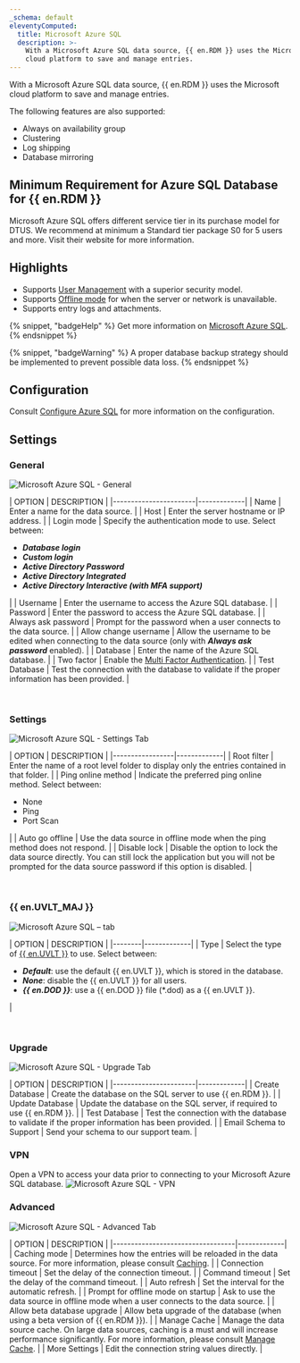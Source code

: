 ```yaml
---
_schema: default
eleventyComputed:
  title: Microsoft Azure SQL
  description: >-
    With a Microsoft Azure SQL data source, {{ en.RDM }} uses the Microsoft
    cloud platform to save and manage entries.
---
```

With a Microsoft Azure SQL data source, {{ en.RDM }} uses the Microsoft cloud platform to save and manage entries.

The following features are also supported:

* Always on availability group
* Clustering
* Log shipping
* Database mirroring

## Minimum Requirement for Azure SQL Database for {{ en.RDM }}

Microsoft Azure SQL offers different service tier in its purchase model for DTUS. We recommend at minimum a Standard tier package S0 for 5 users and more. Visit their website for more information.

## Highlights

* Supports [User Management](/rdm/windows/commands/administration/management/user-management/) with a superior security model.
* Supports [Offline mode](/rdm/windows/data-sources/offline-mode/) for when the server or network is unavailable.
* Supports entry logs and attachments.

{% snippet, "badgeHelp" %}
Get more information on [Microsoft Azure SQL](https://azure.microsoft.com/en-us/services/sql-database/).
{% endsnippet %}

{% snippet, "badgeWarning" %}
A proper database backup strategy should be implemented to prevent possible data loss.
{% endsnippet %}

## Configuration

Consult [Configure Azure SQL](/rdm/windows/data-sources/data-sources-types/advanced-data-sources/microsoft-azure-sql/configure/) for more information on the configuration.

## Settings

### General

![Microsoft Azure SQL - General](https://cdnweb.devolutions.net/docs/RDMW6087_2024_2.png)

\| OPTION                \| DESCRIPTION \| \|-----------------------\|-------------\| \| Name                  \| Enter a name for the data source.                                                                   \| \| Host                  \| Enter the server hostname or IP address.                                                            \| \| Login mode            \| Specify the authentication mode to use. Select between:

* ***Database login***
* ***Custom login***
* ***Active Directory Password***
* ***Active Directory Integrated***
* ***Active Directory Interactive (with MFA support)***

\| \| Username              \| Enter the username to access the Azure SQL database.                                                \| \| Password              \| Enter the password to access the Azure SQL database.                                                \| \| Always ask password   \| Prompt for the password when a user connects to the data source.                                    \| \| Allow change username \| Allow the username to be edited when connecting to the data source (only with ***Always ask password*** enabled). \| \| Database              \| Enter the name of the Azure SQL database.                                                           \| \| Two factor            \| Enable the [Multi Factor Authentication](/rdm/windows/data-sources/multi-factor-authentication/).   \| \| Test Database         \| Test the connection with the database to validate if the proper information has been provided.      \|

&nbsp;

### Settings

![Microsoft Azure SQL - Settings Tab](https://cdnweb.devolutions.net/docs/docs_en_rdm_windows_clip11363.png)

\| OPTION          \| DESCRIPTION \| \|-----------------\|-------------\| \| Root filter     \| Enter the name of a root level folder to display only the entries contained in that folder.               \| \| Ping online method \| Indicate the preferred ping online method. Select between:

* None
* Ping
* Port Scan

\| \| Auto go offline \| Use the data source in offline mode when the ping method does not respond.                                \| \| Disable lock    \| Disable the option to lock the data source directly. You can still lock the application but you will not be prompted for the data source password if this option is disabled.                                                                                                           \|

&nbsp;

### {{ en.UVLT_MAJ }}

![Microsoft Azure SQL –  tab](https://cdnweb.devolutions.net/docs/docs_en_rdm_windows_clip3416.png)

\| OPTION \| DESCRIPTION \| \|--------\|-------------\| \| Type   \| Select the type of [{{ en.UVLT }}](/rdm/windows/data-sources/data-sources-types/advanced-data-sources/user-vault/) to use. Select between:

* ***Default***: use the default {{ en.UVLT }}, which is stored in the database.
* ***None***: disable the {{ en.UVLT }} for all users.
* ***{{ en.DOD }}***: use a {{ en.DOD }} file (\*.dod) as a {{ en.UVLT }}.

\|

&nbsp;

### Upgrade

![Microsoft Azure SQL - Upgrade Tab](https://cdnweb.devolutions.net/docs/docs_en_rdm_windows_clip10377.png)

\| OPTION                \| DESCRIPTION \| \|-----------------------\|-------------\| \| Create Database       \| Create the database on the SQL server to use {{ en.RDM }}.                                     \| \| Update Database       \| Update the database on the SQL server, if required to use {{ en.RDM }}.                        \| \| Test Database         \| Test the connection with the database to validate if the proper information has been provided. \| \| Email Schema to Support \| Send your schema to our support team.                                                        \|

### VPN

Open a VPN to access your data prior to connecting to your Microsoft Azure SQL database. ![Microsoft Azure SQL - VPN](https://cdnweb.devolutions.net/docs/docs_en_rdm_windows_RDMWin2253.png)

### Advanced

![Microsoft Azure SQL - Advanced Tab](https://cdnweb.devolutions.net/docs/docs_en_rdm_windows_clip10370.png)

\| OPTION                           \| DESCRIPTION \| \|----------------------------------\|-------------\| \| Caching mode                     \| Determines how the entries will be reloaded in the data source. For more information, please consult [Caching](/rdm/windows/data-sources/caching/). \| \| Connection timeout               \| Set the delay of the connection timeout.                                              \| \| Command timeout                  \| Set the delay of the command timeout.                                                 \| \| Auto refresh                     \| Set the interval for the automatic refresh.                                           \| \| Prompt for offline mode on startup \| Ask to use the data source in offline mode when a user connects to the data source. \| \| Allow beta database upgrade      \| Allow beta upgrade of the database (when using a beta version of {{ en.RDM }}).       \| \| Manage Cache                     \| Manage the data source cache. On large data sources, caching is a must and will increase performance significantly. For more information, please consult [Manage Cache](/rdm/windows/data-sources/manage-cache/).                                                    \| \| More Settings                    \| Edit the connection string values directly.                                           \|